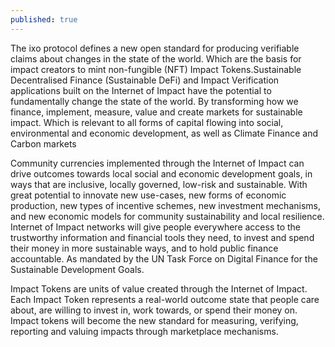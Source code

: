 ```yaml
---
published: true
---
```

The ixo protocol defines a new open standard for producing verifiable claims about changes in the state of the world. Which are the basis for impact creators to mint non-fungible (NFT) Impact Tokens.Sustainable Decentralised Finance (Sustainable DeFi) and Impact Verification applications built on the Internet of Impact have the potential to fundamentally change the state of the world. By transforming how we finance, implement, measure, value and create markets for sustainable impact. Which is relevant to all forms of capital flowing into social, environmental and economic development, as well as Climate Finance and Carbon markets

Community currencies implemented through the Internet of Impact can drive outcomes towards local social and economic development goals, in ways that are inclusive, locally governed, low-risk and sustainable. With great potential to innovate new use-cases, new forms of economic production, new types of incentive schemes, new investment mechanisms, and new economic models for community sustainability and local resilience.<br/>Internet of Impact networks will give people everywhere access to the trustworthy information and financial tools they need, to invest and spend their money in more sustainable ways, and to hold public finance accountable. As mandated by the UN Task Force on Digital Finance for the Sustainable Development Goals.

Impact Tokens are units of value created through the Internet of Impact. Each Impact Token represents a real-world outcome state that people care about, are willing to invest in, work towards, or spend their money on. Impact tokens will become the new standard for measuring, verifying, reporting and valuing impacts through marketplace mechanisms.
